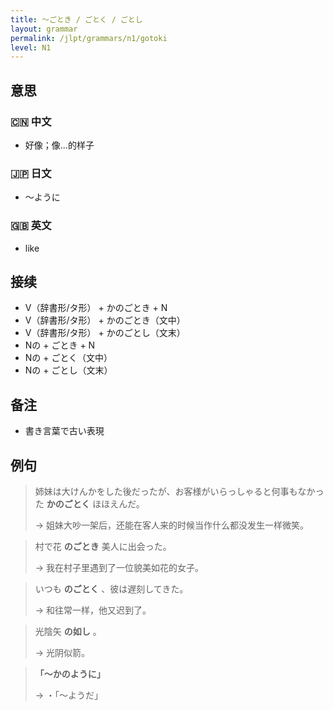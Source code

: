 ```yaml
---
title: 〜ごとき / ごとく / ごとし
layout: grammar
permalink: /jlpt/grammars/n1/gotoki
level: N1
---
```


## 意思

### 🇨🇳 中文

- 好像；像...的样子

### 🇯🇵 日文

- 〜ように

### 🇬🇧 英文

- like

## 接续

- V（辞書形/タ形） + かのごとき + N
- V（辞書形/タ形） + かのごとき（文中）
- V（辞書形/タ形） + かのごとし（文末）
- Nの + ごとき + N
- Nの + ごとく（文中）
- Nの + ごとし（文末）

## 备注

- 書き言葉で古い表現

## 例句

> 姉妹は大けんかをした後だったが、お客様がいらっしゃると何事もなかった **かのごとく** ほほえんだ。
>
> → 姐妹大吵一架后，还能在客人来的时候当作什么都没发生一样微笑。

> 村で花 **のごとき** 美人に出会った。
>
> → 我在村子里遇到了一位貌美如花的女子。

> いつも **のごとく** 、彼は遅刻してきた。
>
> → 和往常一样，他又迟到了。

> 光陰矢 **の如し** 。
>
> → 光阴似箭。

> **「〜かのように」**
>
> → ・「〜ようだ」

